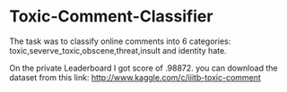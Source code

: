 # Toxic-Comment-Classifier


The task was to classify online comments into 6 categories:
toxic,severve_toxic,obscene,threat,insult and identity hate.

On the private Leaderboard I got score of .98872.
you can download the dataset from this link:
http://www.kaggle.com/c/iiitb-toxic-comment
